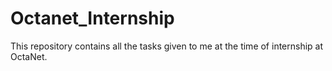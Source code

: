# Octanet_Internship
This repository contains all the tasks given to me at the time of internship at OctaNet.
